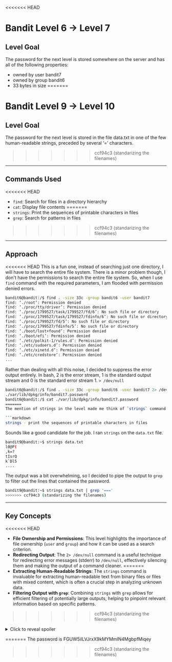 <<<<<<< HEAD
# Bandit Level 6 → Level 7

## Level Goal

The password for the next level is stored somewhere on the server and has all of the following properties:
- owned by user bandit7
- owned by group bandit6
- 33 bytes in size
=======

# Bandit Level 9 → Level 10

## Level Goal

The password for the next level is stored in the file data.txt in one of the few human-readable strings, preceded by several ‘=’ characters.
>>>>>>> ccf94c3 (standarizing the filenames)

***

## Commands Used

<<<<<<< HEAD
- `find`: Search for files in a directory hierarchy
- `cat`: Display file contents
=======
- `strings`: Print the sequences of printable characters in files
- `grep`: Search for patterns in files
>>>>>>> ccf94c3 (standarizing the filenames)

***

## Approach

<<<<<<< HEAD
This is a fun one, instead of searching just one directory, I will have to search the entire file system. There is a minor problem though, I don't have the permissions to search the entire file system. So, when I use `find` command with the required parameters, I am flooded with permission denied errors.
```bash
bandit6@bandit:/$ find . -size 33c -group bandit6 -user bandit7
find: ‘./root’: Permission denied
find: ‘./proc/tty/driver’: Permission denied
find: ‘./proc/1799527/task/1799527/fd/6’: No such file or directory
find: ‘./proc/1799527/task/1799527/fdinfo/6’: No such file or directory
find: ‘./proc/1799527/fd/5’: No such file or directory
find: ‘./proc/1799527/fdinfo/5’: No such file or directory
find: ‘./boot/lost+found’: Permission denied
find: ‘./boot/efi’: Permission denied
find: ‘./etc/polkit-1/rules.d’: Permission denied
find: ‘./etc/sudoers.d’: Permission denied
find: ‘./etc/xinetd.d’: Permission denied
find: ‘./etc/credstore’: Permission denied
...
```
Rather than dealing with all this noise, I decided to suppress the error output entirely. In bash, 2 is the error stream, 1 is the standard output stream and 0 is the standard error stream 1. `> /dev/null`
```bash
bandit6@bandit:/$ find . -size 33c -group bandit6 -user bandit7 2> /dev/null
./var/lib/dpkg/info/bandit7.password
bandit6@bandit:/$ cat ./var/lib/dpkg/info/bandit7.password
=======
The mention of strings in the level made me think of `strings` command. Obviously, the next step is to RTFM

```markdown
strings - print the sequences of printable characters in files
```

Sounds like a good candidate for the job. I ran `strings` on the `data.txt` file.
```bash
bandit9@bandit:~$ strings data.txt
l0@P(
,k=?
tIsrQ
k`Dl5
....
```
The output was a bit overwhelming, so I decided to pipe the output to `grep` to filter out the lines that contained the password.
```bash
bandit9@bandit:~$ strings data.txt | grep '==='
>>>>>>> ccf94c3 (standarizing the filenames)
```

***

## Key Concepts

<<<<<<< HEAD
- **File Ownership and Permissions**: This level highlights the importance of file ownership (`user` and `group`) and how it can be used as a search criterion.
- **Redirecting Output**: The `2> /dev/null` command is a useful technique for redirecting error messages (stderr) to `/dev/null`, effectively silencing them and making the output of a command cleaner.
=======
- **Extracting Human-Readable Strings**: The `strings` command is invaluable for extracting human-readable text from binary files or files with mixed content, which is often a crucial step in analyzing unknown data.
- **Filtering Output with `grep`**: Combining `strings` with `grep` allows for efficient filtering of potentially large outputs, helping to pinpoint relevant information based on specific patterns.
>>>>>>> ccf94c3 (standarizing the filenames)

<details>
  <summary>Click to reveal spoiler</summary>

<<<<<<< HEAD
  The password is morbNTDkSW6jIlUc0ymOdMaLnOlFVAaj
</details>


=======
  The password is FGUW5ilLVJrxX9kMYMmlN4MgbpfMiqey 
</details>

>>>>>>> ccf94c3 (standarizing the filenames)
